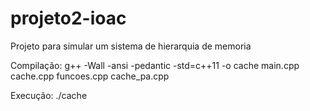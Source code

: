 # projeto2-ioac
Projeto para simular um sistema de hierarquia de memoria


Compilação: g++ -Wall -ansi -pedantic -std=c++11 -o cache main.cpp cache.cpp funcoes.cpp cache_pa.cpp


Execução: ./cache
